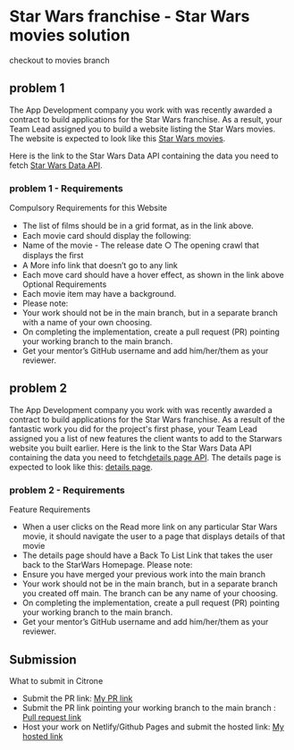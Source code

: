 # Star Wars franchise - Star Wars movies solution

checkout to movies branch

## problem 1

The App Development company you work with was recently awarded a contract to build applications for the Star Wars franchise. As a result, your Team Lead assigned you to build a website listing the Star Wars movies. The website is expected to look like this [Star Wars movies](https://ﬁnmavis.github.io/swapi-task).

Here is the link to the Star Wars Data API containing the data you need to fetch [Star Wars Data API](https://swapi.dev/api/ﬁlms).

### problem 1 - Requirements

Compulsory Requirements for this Website

- The list of ﬁlms should be in a grid format, as in the link above.
- Each movie card should display the following:
- Name of the movie - The release date ○ The opening crawl that displays the ﬁrst
- A More info link that doesn’t go to any link
- Each move card should have a hover effect, as shown in the link above Optional Requirements
- Each movie item may have a background.
- Please note:
- Your work should not be in the main branch, but in a separate branch with a name of your own choosing.
- On completing the implementation, create a pull request (PR) pointing your working branch to the main branch.
- Get your mentor’s GitHub username and add him/her/them as your reviewer.

## problem 2

The App Development company you work with was recently awarded a contract to build applications for the Star Wars franchise. As a result of the fantastic work you did for the project's first phase, your Team Lead assigned you a list of new features the client wants to add to the Starwars website you built earlier. Here is the link to the Star Wars Data API containing the data you need to fetch[details page API](https://swapi.dev/api/films). The details page is expected to look like this: [details page](https://finmavis.github.io/swapi-task/movie/1).

### problem 2 - Requirements

Feature Requirements

- When a user clicks on the Read more link on any particular Star Wars movie, it should navigate the user to a page that displays details of that movie
- The details page should have a Back To List Link that takes the user back to the StarWars Homepage.
  Please note:
- Ensure you have merged your previous work into the main branch
- Your work should not be in the main branch, but in a separate branch you created off main. The branch can be any name of your choosing.
- On completing the implementation, create a pull request (PR) pointing your working branch to the main branch.
- Get your mentor’s GitHub username and add him/her/them as your reviewer.

## Submission

What to submit in Citrone

- Submit the PR link: [My PR link](https://github.com/oge-dev/Star-Wars-franchise/tree/movies)
- Submit the PR link pointing your working branch to the main branch : [Pull request link](https://github.com/oge-dev/Star-Wars-franchise/)
- Host your work on Netlify/Github Pages and submit the hosted link: [My hosted link](https://star-wars-movies-byoge.netlify.app/)
